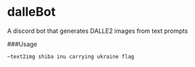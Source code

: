 # dalleBot

A discord bot that generates DALLE2 images from text prompts

###Usage

`~text2img shiba inu carrying ukraine flag`